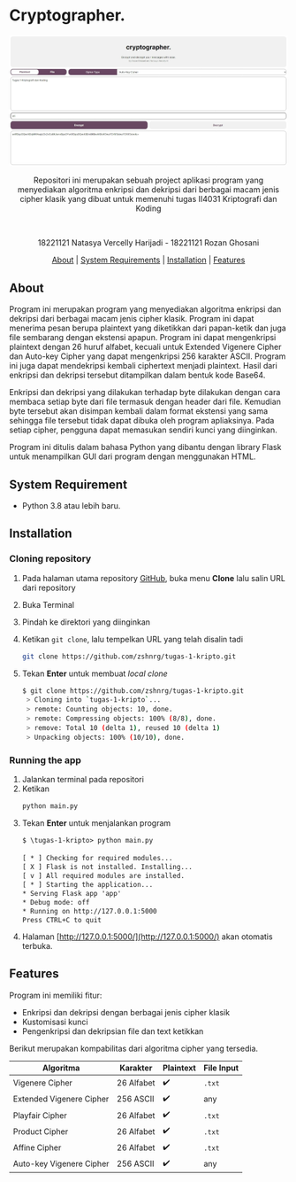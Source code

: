 # Cryptographer.

![alt text](/doc/header.jpeg "Gasball header")

  
<p align="center">
Repositori ini merupakan sebuah project aplikasi program yang menyediakan algoritma enkripsi dan dekripsi dari berbagai macam jenis cipher klasik yang dibuat untuk memenuhi tugas II4031 Kriptografi dan Koding
</p>

<br>

<p align="center">
18221121 Natasya Vercelly Harijadi - 18221121 Rozan Ghosani
</p>

<p align="center">
  <a href="#about">About</a> |
  <a href="#system-requirement">System Requirements</a> |
  <a href="#installation">Installation</a> |
  <a href="#features">Features</a>
</p>

## About

Program ini merupakan program yang menyediakan algoritma enkripsi dan dekripsi dari berbagai macam jenis cipher klasik. Program ini dapat menerima pesan berupa plaintext yang diketikkan dari papan-ketik dan juga file sembarang dengan ekstensi apapun. Program ini dapat mengenkripsi plaintext dengan 26 huruf alfabet, kecuali untuk Extended Vigenere Cipher dan Auto-key Cipher yang dapat mengenkripsi 256 karakter ASCII. Program ini juga dapat mendekripsi kembali ciphertext menjadi plaintext. Hasil dari enkripsi dan dekripsi tersebut ditampilkan dalam bentuk kode Base64.

Enkripsi dan dekripsi yang dilakukan terhadap byte dilakukan dengan cara membaca setiap byte dari file termasuk dengan header dari file. Kemudian byte tersebut akan disimpan kembali dalam format ekstensi yang sama sehingga file tersebut tidak dapat dibuka oleh program apliaksinya. Pada setiap cipher, pengguna dapat memasukan sendiri kunci yang diinginkan.

Program ini ditulis dalam bahasa Python yang dibantu dengan library Flask untuk menampilkan GUI dari program dengan menggunakan HTML.

## System Requirement

- Python 3.8 atau lebih baru.

## Installation

### Cloning repository

1. Pada halaman utama repository [GitHub](https://github.com/zshnrg/tugas-1-kripto), buka menu **Clone** lalu salin URL dari repository
2. Buka Terminal
3. Pindah ke direktori yang diinginkan
4. Ketikan `git clone`, lalu tempelkan URL yang telah disalin tadi 
   ```sh
   git clone https://github.com/zshnrg/tugas-1-kripto.git
   ```
   
5. Tekan **Enter** untuk membuat *local clone*
   ```sh
   $ git clone https://github.com/zshnrg/tugas-1-kripto.git
    > Cloning into `tugas-1-kripto`...
    > remote: Counting objects: 10, done.
    > remote: Compressing objects: 100% (8/8), done.
    > remove: Total 10 (delta 1), reused 10 (delta 1)
    > Unpacking objects: 100% (10/10), done.
   ``` 

### Running the app
1. Jalankan terminal pada repositori
2. Ketikan
   ```sh
   python main.py
   ```
4. Tekan **Enter** untuk menjalankan program
    ```
    $ \tugas-1-kripto> python main.py

    [ * ] Checking for required modules...
    [ X ] Flask is not installed. Installing...
    [ v ] All required modules are installed.
    [ * ] Starting the application...
    * Serving Flask app 'app'
    * Debug mode: off
    * Running on http://127.0.0.1:5000
    Press CTRL+C to quit
    ```
5. Halaman [http://127.0.0.1:5000/](http://127.0.0.1:5000/) akan otomatis terbuka.


## Features
Program ini memiliki fitur:
- Enkripsi dan dekripsi dengan berbagai jenis cipher klasik
- Kustomisasi kunci
- Pengenkripsi dan dekripsian file dan text ketikkan

Berikut merupakan kompabilitas dari algoritma cipher yang tersedia.
<center>

| Algoritma                | Karakter   | Plaintext | File Input |
| ------------------------ | ---------- | --------- | ---------- |
| Vigenere Cipher          | 26 Alfabet | ✔️       | `.txt`     |
| Extended Vigenere Cipher | 256 ASCII  | ✔️       | any        |
| Playfair Cipher          | 26 Alfabet | ✔️       | `.txt`     |
| Product Cipher           | 26 Alfabet | ✔️       | `.txt`     |
| Affine Cipher            | 26 Alfabet | ✔️       | `.txt`     |
| Auto-key Vigenere Cipher | 256 ASCII  | ✔️       | any        |

</center>
